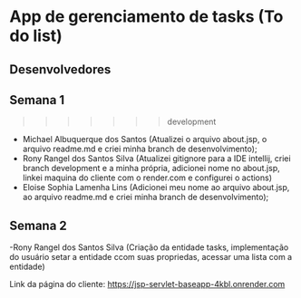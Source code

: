 # App de gerenciamento de tasks (To do list)

## Desenvolvedores

## Semana 1

>>>>>>> development
- Michael Albuquerque dos Santos (Atualizei o arquivo about.jsp, o arquivo readme.md e criei minha branch de desenvolvimento);
- Rony Rangel dos Santos Silva (Atualizei gitignore para a IDE intellij, criei branch development e a minha própria, adicionei nome no about.jsp, linkei maquina do cliente com o render.com e configurei o actions)
- Eloise Sophia Lamenha Lins (Adicionei meu nome ao arquivo about.jsp, ao arquivo readme.md e criei minha branch de desenvolvimento);

## Semana 2
-Rony Rangel dos Santos Silva (Criação da entidade tasks, implementação do usuário setar a entidade ccom suas propriedas, acessar uma lista com a entidade)


Link da página do cliente: https://jsp-servlet-baseapp-4kbl.onrender.com

